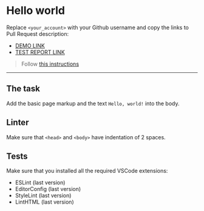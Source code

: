 # Hello world

Replace `<your_account>` with your Github username and copy the links to Pull Request description:
- [DEMO LINK](https://<Polovina333>.github.io/layout_hello-world/)
- [TEST REPORT LINK](https://<Polovina333>.github.io/layout_hello-world/report/html_report/)

> Follow [this instructions](https://mate-academy.github.io/lanyout_task-guideline/#how-to-solve-the-layout-tasks-on-github)
___

## The task

Add the basic page markup and the text `Hello, world!` into the body.

## Linter

Make sure that `<head>` and `<body>` have indentation of 2 spaces.

## Tests

Make sure that you installed all the required VSCode extensions:

- ESLint (last version)
- EditorConfig (last version)
- StyleLint (last version)
- LintHTML (last version)
